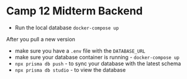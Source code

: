 # Camp 12 Midterm Backend

- Run the local database `docker-compose up`

After you pull a new version

- make sure you have a `.env` file with the `DATABASE_URL`
- make sure your database container is running - `docker-compose up`
- `npx prisma db push` - to sync your database with the latest schema
- `npx prisma db studio` - to view the database
